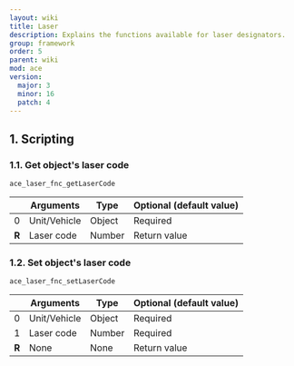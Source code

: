 ```yaml
---
layout: wiki
title: Laser
description: Explains the functions available for laser designators.
group: framework
order: 5
parent: wiki
mod: ace
version:
  major: 3
  minor: 16
  patch: 4
---
```


## 1. Scripting

### 1.1. Get object's laser code

`ace_laser_fnc_getLaserCode`

|    | Arguments | Type | Optional (default value) |
|----| --------- | ---- | ------------------------ |
| 0  | Unit/Vehicle | Object | Required |
| **R** | Laser code | Number | Return value |

### 1.2. Set object's laser code

`ace_laser_fnc_setLaserCode`

|    | Arguments | Type | Optional (default value) |
|----| --------- | ---- | ------------------------ |
| 0  | Unit/Vehicle | Object | Required |
| 1  | Laser code | Number | Required |
| **R** | None | None | Return value |
